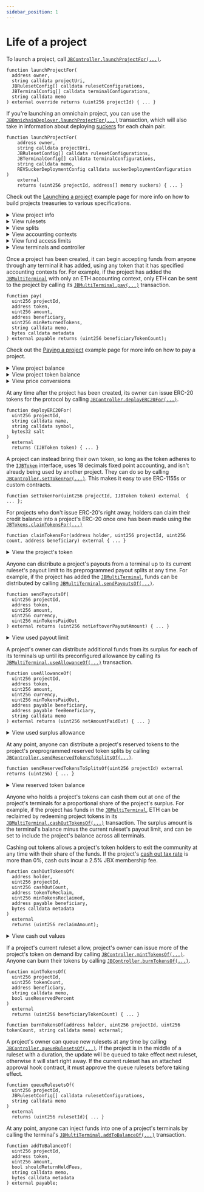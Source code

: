 ```yaml
---
sidebar_position: 1
---
```


# Life of a project

To launch a project, call [`JBController.launchProjectFor(...)`](/docs/v4/api/core/JBController.md#launchprojectfor).

```
function launchProjectFor(
  address owner,
  string calldata projectUri,
  JBRulesetConfig[] calldata rulesetConfigurations,
  JBTerminalConfig[] calldata terminalConfigurations,
  string calldata memo
) external override returns (uint256 projectId) { ... }
```

If you're launching an omnichain project, you can use the [`JBOmnichainDeployer.launchProjectFor(...)`](/docs/v4/api/omnichain-deployers/JBOmnichainDeployer.md#launchprojectfor) transaction, which will also take in information about deploying [suckers](/docs/v4/learn/glossary/omnichain.md) for each chain pair.

```
function launchProjectFor(
    address owner,
    string calldata projectUri,
    JBRulesetConfig[] calldata rulesetConfigurations,
    JBTerminalConfig[] calldata terminalConfigurations,
    string calldata memo,
    REVSuckerDeploymentConfig calldata suckerDeploymentConfiguration
)
    external
    returns (uint256 projectId, address[] memory suckers) { ... }
```

Check out the [Launching a project](/docs/v4/build/examples/launch-project.md) example page for more info on how to build projects treasuries to various specifications.

<details>

<summary>View project info</summary>

Launching a project will mint a new ERC-721 in the [`JBProjects`](/docs/v4/api/core/JBProjects.md) contract. The owner can be found using [`JBProjects.ownerOf(...)`](https://docs.openzeppelin.com/4.x/api/core/token/erc721#IERC721-ownerOf-uint256-).

```
function ownerOf(uint256 projectId) external returns (address owner) { ... }
```

A link to the project's metadata can be found using [`JBController.uriOf(...)`](/docs/v4/api/core/JBController.md#uriof).

```
function uriOf(uint256 projectId) external view returns (string memory)
```

</details>

<details>

<summary>View rulesets</summary>

Ruleset data can be found in the [`JBController`](/docs/v4/api/core/JBController.md) contract. 

```
function getRulesetOf(
  uint256 projectId,
  uint256 rulesetId
) external view returns (JBRuleset memory ruleset, JBRulesetMetadata memory metadata)
```

The project's current ruleset can be found using [`JBController.currentRulesetOf(...)`](/docs/v4/api/core/JBController.md#currentrulesetof).

```
function currentRulesetOf(uint256 projectId) external view returns (JBRuleset memory ruleset, JBRulesetMetadata memory metadata)
```

The project's upcoming ruleset can be found using [`JBController.upcomingRulesetOf(...)`](/docs/v4/api/core/JBController.md#upcomingrulesetof).

By default, the upcoming ruleset is a copy of the current one that starts immediately afterwards, using a discounted weight if applicable.

If the project has queued a new ruleset, the upcoming ruleset will reflect the changes once they are approved by the current ruleset's ballot. Rulesets queued during a ruleset with no ballot are automatically queued.

The project has no upcoming ruleset if the current ruleset has no duration.

```
function upcomingRulesetOf(uint256 projectId) external view returns (JBRuleset memory ruleset, JBRulesetMetadata memory metadata)
```

The project's latest queued ruleset can be found using [`JBController.latestQueuedRulesetOf(...)`](/docs/v4/api/core/JBController.md#latestqueuedrulesetof).

```
function latestQueuedRulesetOf(uint256 projectId) external view returns (JBRuleset memory, JBRulesetMetadata memory metadata, JBApprovalStatus);
```

All of a project's rulesets can be found using [`JBController.allRulesetsOf(...)`](/docs/v4/api/core/JBController.md#allrulesetsof).

```
function allRulesetsOf(uint256 projectId) external view returns (JBRuleset[] memory rulesets, JBRulesetMetadata[] memory metadata);
```

</details>

<details>

<summary>View splits</summary>

A project's splits data can be found in the [`JBSplits`](/docs/v4/api/core/JBSplits.md) contract. A set of splits used for any particular functionality during any particular rulesets configuration can be found using [`JBSplits.splitsOf(...)`](/docs/v4/api/core/JBSplits.md#splitsof). 

```
function splitsOf(uint256 projectId, uint256 rulesetId, uint256 groupId) external view returns (JBSplit[] memory)
```

</details>

<details>

<summary>View accounting contexts</summary>

A project's accounting contexts data can be found in its [`IJBTerminal`](/docs/v4/api/core/interfaces/IJBTerminal.md) contracts. For example, if a project is using the [`JBMultiTerminal`](/docs/v4/api/core/JBMultiTerminal.md) contract, its accounting contexts can be found through its [`JBMultiTerminal.accountingContextsOf(...)`](/docs/v4/api/core/JBMultiTerminal.md#accountingcontextsof) transaction.

```javascript
function accountingContextsOf(uint256 projectId) external view returns (JBAccountingContext[] memory) { ... }
```

Or, through the [`JBMultiTerminal.accountingContextForTokenOf(...)`](/docs/v4/api/core/JBMultiTerminal.md#accountingcontextfortokenof) transaction.

```javascript
function accountingContextForTokenOf(
    uint256 projectId,
    address token
)
    external view returns (JBAccountingContext memory) { ... }
```

</details>
<details>

<summary>View fund access limits</summary>

Constraints on accessing a project's funds can found in the [`JBFundAccessLimits`](/docs/v4/api/core/JBFundAccessLimits.md) contract. The payout limit of any terminal during any ruleset using any token with any currency can be found using [`JBFundAccessLimits.payoutLimitOf(...)`](/docs/v4/api/core/JBFundAccessLimits.md#payoutlimitof). 

```
function payoutLimitOf(
  uint256 projectId,
  uint256 rulesetId,
  address terminal,
  address token,
  uint256 currency
) external view returns (uint256 payoutLimit);
```

Or, get all limits for any currency 

```
function payoutLimitsOf(
  uint256 projectId,
  uint256 rulesetId,
  address terminal,
  address token
) external view returns (JBCurrencyAmount[] memory payoutLimits);
```

The surplus allowance from any terminal during any ruleset using any token with any currency can be found using [`JBFundAccessLimits.surplusAllowanceOf`](/docs/v4/api/core/JBFundAccessLimits.md#surplusallowanceof).

```
function surplusAllowanceOf(
    uint256 projectId,
    uint256 rulesetId,
    address terminal,
    address token,
    uint256 currency
) external view returns (uint256 surplusAllowance);
```

</details>

<details>

<summary>View terminals and controller</summary>

The [`JBDirectory`](/docs/v4/api/core/JBDirectory.md) contract stores addresses of terminals that a project is currently accepting funds through. A project's currently set terminals can be found using [`JBDirectory.terminalsOf(...)`](/docs/v4/api/core/JBDirectory.md#terminalsof), and the address of the terminal to which payments to projects should be sent for any token can be found using [`JBDirectory.primaryTerminalOf(...)`](/docs/v4/api/core/JBDirectory.md#primaryterminalof).

```
function terminalsOf(uint256 projectId) external view returns (IJBTerminal[] memory) { ... }
```

```
function primaryTerminalOf(uint256 projectId, address token) external view returns (IJBTerminal)
```

The [`JBDirectory`](/docs/v4/api/core/f the controller that is managing a project's rulesets and tokens. A projects current controller can be found using [`JBDirectory.controllerOf(...)`](/docs/v4/api/core/JBDirectory.md#controllerof).

```
function controllerOf(uint256 projectId) external view returns (IERC165) { ... }
```

</details>

Once a project has been created, it can begin accepting funds from anyone through any terminal it has added, using any token that it has specified accounting contexts for. For example, if the project has added the [`JBMultiTerminal`](/docs/v4/api/core/JBMultiTerminal.md) with only an ETH accounting context, only ETH can be sent to the project by calling its [`JBMultiTerminal.pay(...)`](/docs/v4/api/core/JBMultiTerminal.md#pay) transaction.

```
function pay(
  uint256 projectId,
  address token,
  uint256 amount,
  address beneficiary,
  uint256 minReturnedTokens,
  string calldata memo,
  bytes calldata metadata
) external payable returns (uint256 beneficiaryTokenCount);
```

Check out the [Paying a project](/docs/v4/build/examples/pay.md) example page for more info on how to pay a project.

<details>

<summary>View project balance</summary>

A project's balance can be found in the [`JBTerminalStore`](/docs/v4/api/core/JBTerminalStore.md) contract.

```
function balanceOf(address terminal, uint256 projectId, address token) external view returns (uint256);
```

The project's current surplus for a terminal can also be found in the [`JBTerminalStore`](/docs/v4/api/core/JBTerminalStore.md) contract.

```
function currentSurplusOf(
  address terminal,
  uint256 projectId,
  JBAccountingContext[] calldata accountingContexts,
  uint256 decimals,
  uint256 currency
) external view returns (uint256);
```

The [`JBTerminalStore`](/docs/v4/api/core/JBTerminalStore.md) can also resolve the total amount of overflow in all of a project's terminals using [`JBTerminalStore.currentTotalSurplusOf(...)`](/docs/v4/api/core/JBTerminalStore.md#currenttotalsurplusof). 

```
function currentTotalSurplusOf(
  uint256 projectId,
  uint256 decimals,
  uint256 currency
)
  external
  view
  returns (uint256);
```

</details>

<details>

<summary>View project token balance</summary>

Each holder's balance of a project's token can be found in the [`JBTokens`](/docs/v4/api/core/JBTokens.md) contract. The balance can be found using [`JBTokens.totalBalanceOf(...)`](/docs/v4/api/core/JBTokens.md#totalbalanceof).

```
function totalBalanceOf(address holder, uint256 projectId) external view returns (uint256 result) { ... }
```

To only retrieve a holder's internally tracked token credit balance, use [`JBTokens.creditBalanceOf(...)`](/docs/v4/api/core/JBTokens.md#creditbalanceof)

```
function creditBalanceOf(address holder, uint256 projectId) external view returns (uint256) { ... }
```

</details>

<details>

<summary>View price conversions</summary>

The protocol uses price feeds to convert values from one currency to another when sending payouts, using surplus allowances, issuing project tokens when payments are received in various currencies, and more. Current currency indexes can be found in [`JBCurrencyIds`](/docs/v4/api/core/libraries/JBCurrencyIds.md). If the currency strongly correlates to an ERC-20, it is cusom to use the first 32 bytes of its address as the currency. Since ETH is treated using [`JBConstants.NATIVE_TOKEN`](/docs/v4/api/core/libraries/JBConstants.md), its currency is `61166`. New currencies and price feeds can be added in the future.

The same price feeds the protocol uses internally can be accessed externally through the [`JBPrices`](/docs/v4/api/core/JBPrices.md) contract using [`JBPrices.pricePerUnitOf(...)`](/docs/v4/api/core/JBPrices.md#priceperunitof). 

```
function pricePerUnitOf(
  uint256 projectId,
  uint256 pricingCurrency,
  uint256 unitCurrency,
  uint256 decimals
) external view returns (uint256) { ... }
```

</details>


At any time after the project has been created, its owner can issue ERC-20 tokens for the protocol by calling [`JBController.deployERC20For(...)`](/docs/v4/api/core/JBController.md#deployerc20for).

```
function deployERC20For(
  uint256 projectId,
  string calldata name,
  string calldata symbol,
  bytes32 salt
)
  external
  returns (IJBToken token) { ... }
```

A project can instead bring their own token, so long as the token adheres to the [`IJBToken`](/docs/v4/api/core/interfaces/IJBToken.md) interface, uses 18 decimals fixed point accounting, and isn't already being used by another project. They can do so by calling [`JBController.setTokenFor(...)`](/docs/v4/api/core/JBController.md#settokenfor). This makes it easy to use ERC-1155s or custom contracts.

```
function setTokenFor(uint256 projectId, IJBToken token) external  { ... };
```

For projects who don't issue ERC-20's right away, holders can claim their credit balance into a project's ERC-20 once one has been made using the [`JBTokens.claimTokensFor(...)`](/docs/v4/api/core/JBTokens.md#claimtokensfor)

```
function claimTokensFor(address holder, uint256 projectId, uint256 count, address beneficiary) external { ... }
```

<details>

<summary>View the project's token</summary>

The token currently being used by a project can be found in the [`JBTokens`](/docs/v4/api/core/JBTokens.md) contract by using [`JBTokens.tokenOf(...)`](/docs/v4/api/core/JBTokens.md#tokenof). This will return a zero address if the project hasn't yet issued tokens or changed into a custom token.

```
function tokenOf(uint256 _projectId) external view override returns (IJBToken) { ... }
```

</details>

Anyone can distribute a project's payouts from a terminal up to its current ruleset's payout limit to its preprogrammed payout splits at any time. For example, if the project has added the [`JBMultiTerminal`](/docs/v4/api/core/JBMultiTerminal.md), funds can be distributed by calling [`JBMultiTerminal.sendPayoutsOf(...)`](/docs/v4/api/core/JBMultiTerminal.md#sendpayoutsof).

```
function sendPayoutsOf(
  uint256 projectId,
  address token,
  uint256 amount,
  uint256 currency,
  uint256 minTokensPaidOut
) external returns (uint256 netLeftoverPayoutAmount) { ... }
```

<details>

<summary>View used payout limit</summary>

Any payout limit used by a project can be found in the terminal store contract for each terminal by calling [`JBTerminalStore.usedPayoutLimitOf(...)`](/docs/v4/api/core/JBTerminalStore.md#usedpayoutlimitof).

```
function usedPayoutLimitOf(
  address terminal,
  uint256 projectId,
  address token,
  uint256 rulesetCycleNumber,
  uint256 currency
) external view returns (uint256) { ... }
```

</details>

A project's owner can distribute additional funds from its surplus for each of its terminals up until its preconfigured allowance by calling its [`JBMultiTerminal.useAllowanceOf(...)`](/docs/v4/api/core/JBMultiTerminal.md#useallowanceof) transaction.

```
function useAllowanceOf(
  uint256 projectId,
  address token,
  uint256 amount,
  uint256 currency,
  uint256 minTokensPaidOut,
  address payable beneficiary,
  address payable feeBeneficiary,
  string calldata memo
) external returns (uint256 netAmountPaidOut) { ... }
```

<details>

<summary>View used surplus allowance</summary>

Any surplus allowance used can also be found in the terminal store contracts for each terminal using [`JBTerminalStore.usedSurplusAllowanceOf(...)`](/docs/v4/api/core/JBTerminalStore.md#usedsurplusallowanceof).

```
function usedSurplusAllowanceOf(
  address terminal,
  uint256 projectId,
  address token,
  uint256 rulesetId,
  uint256 currency
)
  external view returns (uint256) { ... }
```

</details>

At any point, anyone can distribute a project's reserved tokens to the project's preprogrammed reserved token splits by calling [`JBController.sendReservedTokensToSplitsOf(...)`](/docs/v4/api/core/JBController.md#sendreservedtokenstosplitsof).

```
function sendReservedTokensToSplitsOf(uint256 projectId) external returns (uint256) { ... }
```

<details>

<summary>View reserved token balance</summary>

A project's undistributed reserved token balance can be found in the project's current controller. For example in the [`JBController`](/docs/v4/api/core/JBController.md), this balance can be found using [`JBController.pendingReservedTokenBalanceOf(...)`](/docs/v4/api/core/JBController.md#pendingreservedtokenbalanceof).

```
function pendingReservedTokenBalanceOf(uint256 projectId) external view returns (uint256) { ... }
```

For projects using [`JBController`](/docs/v4/api/core/JBController.md), the project token's total supply including any allocated reserved tokens that have yet to be distributed can be found in using [`JBController.totalTokenSupplyWithReservedTokensOf(...)`](/docs/v4/api/core/JBController.md#totaltokensupplywithreservedtokensof).

```
function totalTokenSupplyWithReservedTokensOf(uint256 projectId) external view returns (uint256) { ... }
```
</details>


Anyone who holds a project's tokens can cash them out at one of the project's terminals for a proportional share of the project's surplus. For example, if the project has funds in the [`JBMultiTerminal`](/docs/v4/api/core/JBMultiTerminal.md), ETH can be reclaimed by redeeming project tokens in its [`JBMultiTerminal.cashOutTokensOf(...)`](/docs/v4/api/core/JBMultiTerminal.md#cashouttokensof) transaction. The surplus amount is the terminal's balance minus the current ruleset's payout limit, and can be set to include the project's balance across all terminals.

Cashing out tokens allows a project's token holders to exit the community at any time with their share of the funds. If the project's [cash out tax rate](/docs/v4/learn/glossary/cash-out-tax-rate.md) is more than 0%, cash outs incur a 2.5% JBX membership fee.

```
function cashOutTokensOf(
  address holder,
  uint256 projectId,
  uint256 cashOutCount,
  address tokenToReclaim,
  uint256 minTokensReclaimed,
  address payable beneficiary,
  bytes calldata metadata
)
  external
  returns (uint256 reclaimAmount);
```

<details>

<summary>View cash out values</summary>

Any surplus allowance used can also be found in the terminal store contracts for each terminal using [`JBTerminalStore.usedSurplusAllowanceOf(...)`](/docs/v4/api/core/JBTerminalStore.md#usedsurplusallowanceof).

```
function currentReclaimableSurplusOf(
  uint256 projectId,
  uint256 tokenCount,
  uint256 totalSupply,
  uint256 surplus
)
  external view returns (uint256) { ... }
```

or, to determine the surplus of a project from its terminals, use [`JBTerminalStore.currentReclaimableSurplusOf(...)`](/docs/v4/api/core/JBTerminalStore.md#currentreclaimablesurplusof).

```
function currentReclaimableSurplusOf(
  uint256 projectId,
  uint256 cashOutCount,
  IJBTerminal[] calldata terminals,
  JBAccountingContext[] calldata accountingContexts,
  uint256 decimals,
  uint256 currency
)
  external view returns (uint256) { ... }
```

</details>

If a project's current ruleset allow, project's owner can issue more of the project's token on demand lby calling [`JBController.mintTokensOf(...)`](/docs/v4/api/core/JBController.md#minttokensof). Anyone can burn their tokens by calling [`JBController.burnTokensOf(...)`](/docs/v4/api/core/JBController.md#burntokensof).

```
function mintTokensOf(
  uint256 projectId,
  uint256 tokenCount,
  address beneficiary,
  string calldata memo,
  bool useReservedPercent
)
  external
  returns (uint256 beneficiaryTokenCount) { ... }
```

```
function burnTokensOf(address holder, uint256 projectId, uint256 tokenCount, string calldata memo) external;
```

A project's owner can queue new rulesets at any time by calling [`JBController.queueRulesetsOf(...)`](/docs/v4/api/core/JBController.md#queuerulesetsof). If the project is in the middle of a ruleset with a duration, the update will be queued to take effect next ruleset, otherwise it will start right away. If the current ruleset has an attached approval hook contract, it must approve the queue rulesets before taking effect.

```
function queueRulesetsOf(
  uint256 projectId,
  JBRulesetConfig[] calldata rulesetConfigurations,
  string calldata memo
)
  external
  returns (uint256 rulesetId){ ... }
```


At any point, anyone can inject funds into one of a project's terminals by calling the terminal's [`JBMultiTerminal.addToBalanceOf(...)`](/docs/v4/api/core/JBMultiTerminal.md#addtobalanceof) transaction.

```
function addToBalanceOf(
  uint256 projectId,
  address token,
  uint256 amount,
  bool shouldReturnHeldFees,
  string calldata memo,
  bytes calldata metadata
) external payable;
```
